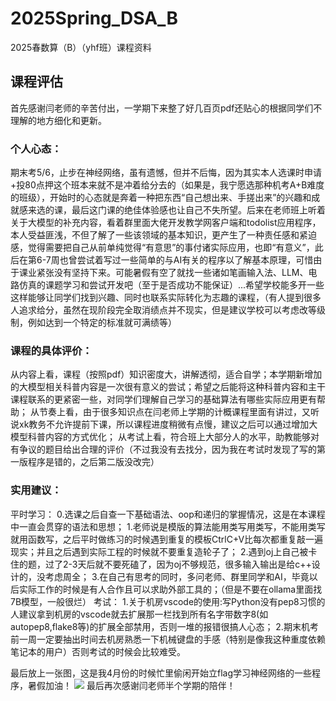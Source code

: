 # 2025Spring_DSA_B
2025春数算（B）（yhf班）课程资料
## 课程评估
首先感谢闫老师的辛苦付出，一学期下来整了好几百页pdf还贴心的根据同学们不理解的地方细化和更新。
### 个人心态：
期末考5/6，止步在神经网络，虽有遗憾，但并不后悔，因为其实本人选课时申请+投80点押这个班本来就不是冲着给分去的（如果是，我宁愿选那种机考A+B难度的班级），开始时的心态就是奔着一种把东西“自己想出来、手搓出来”的兴趣和成就感来选的课，最后这门课的绝佳体验感也让自己不失所望。后来在老师班上听着关于大模型的补充内容，看着群里面大佬开发教学网客户端和todolist应用程序，本人受益匪浅，不但了解了一些该领域的基本知识，更产生了一种责任感和紧迫感，觉得需要把自己从前单纯觉得“有意思”的事付诸实际应用，也即“有意义”，此后在第6-7周也曾尝试着写过一些简单的与AI有关的程序以了解基本原理，可惜由于课业紧张没有坚持下来。可能暑假有空了就找一些诸如笔画输入法、LLM、电路仿真的课题学习和尝试开发吧（至于是否成功不能保证）...希望学校能多开一些这样能够让同学们找到兴趣、同时也联系实际转化为志趣的课程，（有人提到很多人追求给分，虽然在现阶段完全取消绩点并不现实，但是建议学校可以考虑改等级制，例如达到一个特定的标准就可满绩等）
### 课程的具体评价：
从内容上看，课程（按照pdf）知识密度大，讲解透彻，适合自学；本学期新增加的大模型相关科普内容是一次很有意义的尝试；希望之后能将这种科普内容和主干课程联系的更紧密一些，对同学们理解自己学习的基础算法有哪些实际应用更有帮助；
从节奏上看，由于很多知识点在闫老师上学期的计概课程里面有讲过，又听说xk教务不允许提前下课，所以课程进度稍微有点慢，建议之后可以通过增加大模型科普内容的方式优化；
从考试上看，符合班上大部分人的水平，助教能够对有争议的题目给出合理的评价（不过我没有去找分，因为我在考试时发现了写的第一版程序是错的，之后第二版没改完）
### 实用建议：
平时学习：
0.选课之后自查一下基础语法、oop和递归的掌握情况，这是在本课程中一直会贯穿的语法和思想；
1.老师说是模版的算法能用类写用类写，不能用类写就用函数写，之后平时做练习的时候遇到重复的模板CtrlC+V比每次都重复敲一遍现实；并且之后遇到实际工程的时候就不要重复造轮子了；
2.遇到oj上自己被卡住的题，过了2-3天后就不要死磕了，因为oj不够规范，很多输入输出是给c++设计的，没考虑周全；
3.在自己有思考的同时，多问老师、群里同学和AI，毕竟以后实际工作的时候是有人合作且可以求助外部工具的；（但是不要在ollama里面找7B模型，一般很烂）
考试：
1.关于机房vscode的使用:写Python没有pep8习惯的人建议拿到机房的vscode就去扩展那一栏找到所有名字带数字8(如autopep8,flake8等)的扩展全部禁用，否则一堆的报错很搞人心态；
2.期末机考前一周一定要抽出时间去机房熟悉一下机械键盘的手感（特别是像我这种重度依赖笔记本的用户）否则考试的时候会比较难受。

最后放上一张图，这是我4月份的时候忙里偷闲开始立flag学习神经网络的一些程序，暑假加油！
![](github.com/LightningYuan-39/2025Spring_DSA_B/tree/main/img/1.png)
最后再次感谢闫老师半个学期的陪伴！
